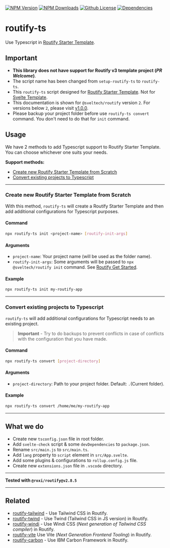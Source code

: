 [![NPM Version](https://badgen.net/npm/v/routify-ts?color=red&icon=npm&label=version)](https://npmjs.com/package/routify-ts)
[![NPM Downloads](https://badgen.net/npm/dt/routify-ts?color=blue&label=downloads)](https://npmjs.com/package/routify-ts)
[![Github License](https://badgen.net/github/license/lamualfa/routify-ts?color=purple&label=license)](https://github.com/lamualfa/routify-ts/blob/master/LICENSE)
[![Dependencies](https://img.shields.io/badge/dependencies-agnostic-pink)](https://github.com/lamualfa/routify-ts/blob/master/package.json)

# routify-ts

Use Typescript in [Routify Starter Template](https://github.com/roxiness/routify-starter).

## Important

- **This library does not have support for Routify v3 template project (_PR Welcome_)**.
- The script name has been changed from `setup-routify-ts` to `routify-ts`.
- This `routify-ts` script designed for [Routify Starter Template](https://github.com/roxiness/routify-starter). Not for [Svelte Template](https://github.com/sveltejs/template).
- This documentation is shown for `@sveltech/routify` version `2`. For versions below `2`, please visit [v1.0.0](https://github.com/lamualfa/routify-ts/tree/v1.0.0).
- Please backup your project folder before use `routify-ts convert` command. You don't need to do that for `init` command.

## Usage

We have 2 methods to add Typescript support to Routify Starter Template. You can choose whichever one suits your needs.

**Support methods:**

- [Create new Routify Starter Template from Scratch](https://github.com/lamualfa/routify-ts#Create-new-Routify-Starter-Template-from-Scratch)
- [Convert existing projects to Typescript](https://github.com/lamualfa/routify-ts#Convert-existing-projects-to-Typescript)

<hr>

### Create new Routify Starter Template from Scratch

With this method, `routify-ts` will create a Routify Starter Template and then add additional configurations for Typescript purposes.

#### Command

```bash
npx routify-ts init <project-name> [routify-init-args]
```

#### Arguments

- `project-name`: Your project name (will be used as the folder name).
- `routify-init-args`: Some arguments will be passed to `npx @sveltech/routify init` command. See [Routify Get Started](https://github.com/roxiness/routify-starter#starter-templates).

#### Example

```bash
npx routify-ts init my-routify-app
```

<hr>

### Convert existing projects to Typescript

`routify-ts` will add additional configurations for Typescript needs to an existing project.

> **Important** - Try to do backups to prevent conflicts in case of conflicts with the configuration that you have made.

#### Command

```bash
npx routify-ts convert [project-directory]
```

#### Arguments

- `project-directory`: Path to your project folder. Default: `.`(Current folder).

#### Example

```bash
npx routify-ts convert /home/me/my-routify-app
```

<hr>

## What we do

- Create new `tsconfig.json` file in root folder.
- Add `svelte-check` script & some `devDependencies` to `package.json`.
- Rename `src/main.js` to `src/main.ts`.
- Add `lang` property to `script` element in `src/App.svelte`.
- Add some plugins & configurations to `rollup.config.js` file.
- Create new `extensions.json` file in `.vscode` directory.

<hr/>

**Tested with `@roxi/routify@v2.8.5`**

<hr/>

## Related

- [routify-tailwind](https://github.com/lamualfa/routify-tailwind) - Use Tailwind CSS in Routify.
- [routify-twind](https://github.com/lamualfa/routify-twind) - Use Twind (Tailwind CSS in JS version) in Routify.
- [routify-windi](https://github.com/lamualfa/routify-windi) - Use Windi CSS (_Next generation of Tailwind CSS compiler_) in Routify.
- [routify-vite](https://github.com/lamualfa/routify-vite) Use Vite (_Next Generation Frontend Tooling_) in Routify.
- [routify-carbon](https://github.com/lamualfa/routify-carbon) - Use IBM Carbon Framework in Routify.
